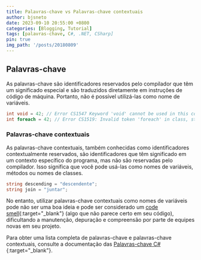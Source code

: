 ```yaml
---
title: Palavras-chave vs Palavras-chave contextuais
author: bjsneto
date: 2023-09-10 20:55:00 +0800
categories: [Blogging, Tutorial]
tags: [palavras-chave, C#, .NET, CSharp]
pin: true
img_path: '/posts/20180809'
---
```


## Palavras-chave

As palavras-chave são identificadores reservados pelo compilador que têm um significado especial e são traduzidos diretamente em instruções de código de máquina. Portanto, não é possível utilizá-las como nome de variáveis.

```c#
int void = 42; // Error CS1547 Keyword 'void' cannot be used in this context
int foreach = 42; // Error CS1519: Invalid token 'foreach' in class, struct, or interface member declaration
```

### Palavras-chave contextuais

As palavras-chave contextuais, também conhecidas como identificadores contextualmente reservados, são identificadores que têm significado em um contexto específico do programa, mas não são reservadas pelo compilador. Isso significa que você pode usá-las como nomes de variáveis, métodos ou nomes de classes.


```c#
string descending = "descendente";
string join = "juntar";
```

No entanto, utilizar palavras-chave contextuais como nomes de variáveis pode não ser uma boa ideia e pode ser considerado um [code smell](https://en.wikipedia.org/wiki/Code_smell){:target="_blank"} (algo que não parece certo em seu código), dificultando a manutenção, depuração e compreensão por parte de equipes novas em seu projeto.

Para obter uma lista completa de palavras-chave e palavras-chave contextuais, consulte a documentação das [Palavras-chave C#](https://learn.microsoft.com/en-us/dotnet/csharp/language-reference/keywords/){:target="_blank"}.

